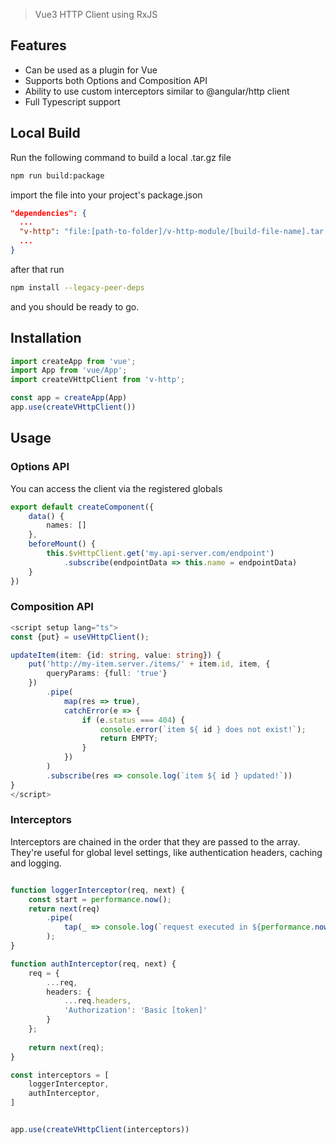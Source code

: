 > Vue3 HTTP Client using RxJS

## Features

* Can be used as a plugin for Vue
* Supports both Options and Composition API
* Ability to use custom interceptors similar to @angular/http client
* Full Typescript support

## Local Build

Run the following command to build a local .tar.gz file
```bash
npm run build:package
```
import the file into  your project's package.json
```json
"dependencies": {
  ...
  "v-http": "file:[path-to-folder]/v-http-module/[build-file-name].tar.gz"
  ...
}
```
after that run 
```bash
npm install --legacy-peer-deps
```
and you should be ready to go.


## Installation

```ts
import createApp from 'vue';
import App from 'vue/App';
import createVHttpClient from 'v-http';

const app = createApp(App)
app.use(createVHttpClient())
```

## Usage

### Options API
You can access the client via the registered globals
```ts
export default createComponent({
    data() {
        names: []
    },
    beforeMount() {
        this.$vHttpClient.get('my.api-server.com/endpoint')
            .subscribe(endpointData => this.name = endpointData)
    }
})
```

### Composition API
```ts
<script setup lang="ts">
const {put} = useVHttpClient();

updateItem(item: {id: string, value: string}) {
    put('http://my-item.server./items/' + item.id, item, {
        queryParams: {full: 'true'}
    })
        .pipe(
            map(res => true),
            catchError(e => {
                if (e.status === 404) {
                    console.error(`item ${ id } does not exist!`);
                    return EMPTY;
                }
            }) 
        )
        .subscribe(res => console.log(`item ${ id } updated!`))
}
</script>
```

### Interceptors

Interceptors are chained in the order that they are passed to the array. They're useful for global level settings, like authentication headers, caching and logging.
```ts

function loggerInterceptor(req, next) {
    const start = performance.now();
    return next(req)
        .pipe(
            tap(_ => console.log(`request executed in ${performance.now() - start}`))
        );
}

function authInterceptor(req, next) {
    req = {
        ...req,
        headers: {
            ...req.headers,
            'Authorization': 'Basic [token]'
        }
    };
    
    return next(req);
}

const interceptors = [
    loggerInterceptor,
    authInterceptor,
]


app.use(createVHttpClient(interceptors))

```
